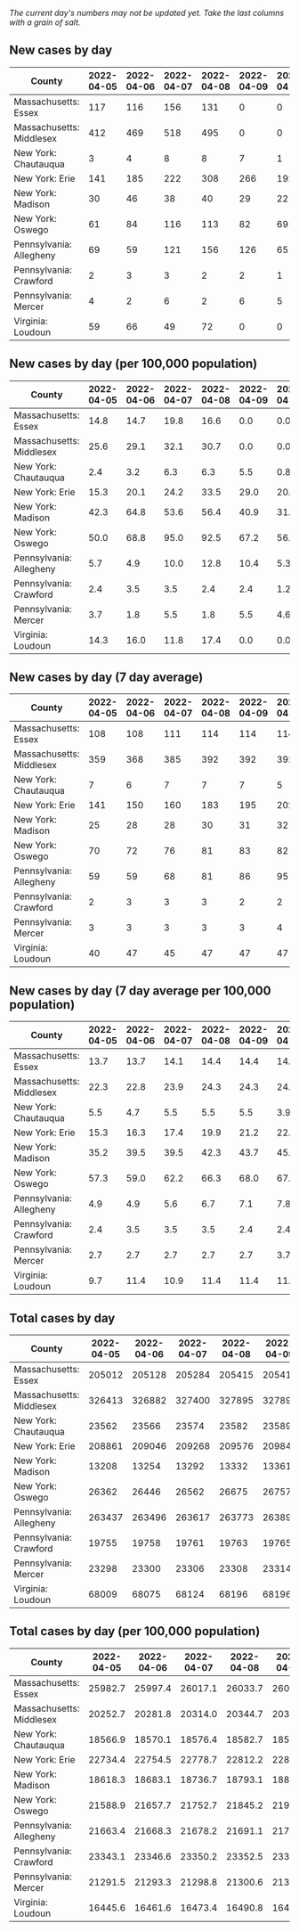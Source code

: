 _The current day's numbers may not be updated yet. Take the last columns with a grain of salt._
## New cases by day

| County | 2022-04-05 | 2022-04-06 | 2022-04-07 | 2022-04-08 | 2022-04-09 | 2022-04-10 | 2022-04-11 |
| --- | --- | --- | --- | --- | --- | --- | --- |
| Massachusetts: Essex | 117 | 116 | 156 | 131 | 0 | 0 | 409 |
| Massachusetts: Middlesex | 412 | 469 | 518 | 495 | 0 | 0 | 1178 |
| New York: Chautauqua | 3 | 4 | 8 | 8 | 7 | 1 | 2 |
| New York: Erie | 141 | 185 | 222 | 308 | 266 | 191 | 192 |
| New York: Madison | 30 | 46 | 38 | 40 | 29 | 22 | 14 |
| New York: Oswego | 61 | 84 | 116 | 113 | 82 | 69 | 54 |
| Pennsylvania: Allegheny | 69 | 59 | 121 | 156 | 126 | 65 | 67 |
| Pennsylvania: Crawford | 2 | 3 | 3 | 2 | 2 | 1 | 3 |
| Pennsylvania: Mercer | 4 | 2 | 6 | 2 | 6 | 5 |  |
| Virginia: Loudoun | 59 | 66 | 49 | 72 | 0 | 0 | 142 |

## New cases by day (per 100,000 population)

| County | 2022-04-05 | 2022-04-06 | 2022-04-07 | 2022-04-08 | 2022-04-09 | 2022-04-10 | 2022-04-11 |
| --- | --- | --- | --- | --- | --- | --- | --- |
| Massachusetts: Essex | 14.8 | 14.7 | 19.8 | 16.6 | 0.0 | 0.0 | 51.8 |
| Massachusetts: Middlesex | 25.6 | 29.1 | 32.1 | 30.7 | 0.0 | 0.0 | 73.1 |
| New York: Chautauqua | 2.4 | 3.2 | 6.3 | 6.3 | 5.5 | 0.8 | 1.6 |
| New York: Erie | 15.3 | 20.1 | 24.2 | 33.5 | 29.0 | 20.8 | 20.9 |
| New York: Madison | 42.3 | 64.8 | 53.6 | 56.4 | 40.9 | 31.0 | 19.7 |
| New York: Oswego | 50.0 | 68.8 | 95.0 | 92.5 | 67.2 | 56.5 | 44.2 |
| Pennsylvania: Allegheny | 5.7 | 4.9 | 10.0 | 12.8 | 10.4 | 5.3 | 5.5 |
| Pennsylvania: Crawford | 2.4 | 3.5 | 3.5 | 2.4 | 2.4 | 1.2 | 3.5 |
| Pennsylvania: Mercer | 3.7 | 1.8 | 5.5 | 1.8 | 5.5 | 4.6 |  |
| Virginia: Loudoun | 14.3 | 16.0 | 11.8 | 17.4 | 0.0 | 0.0 | 34.3 |

## New cases by day (7 day average)

| County | 2022-04-05 | 2022-04-06 | 2022-04-07 | 2022-04-08 | 2022-04-09 | 2022-04-10 | 2022-04-11 |
| --- | --- | --- | --- | --- | --- | --- | --- |
| Massachusetts: Essex | 108 | 108 | 111 | 114 | 114 | 114 | 133 |
| Massachusetts: Middlesex | 359 | 368 | 385 | 392 | 392 | 392 | 439 |
| New York: Chautauqua | 7 | 6 | 7 | 7 | 7 | 5 | 5 |
| New York: Erie | 141 | 150 | 160 | 183 | 195 | 202 | 215 |
| New York: Madison | 25 | 28 | 28 | 30 | 31 | 32 | 31 |
| New York: Oswego | 70 | 72 | 76 | 81 | 83 | 82 | 83 |
| Pennsylvania: Allegheny | 59 | 59 | 68 | 81 | 86 | 95 | 95 |
| Pennsylvania: Crawford | 2 | 3 | 3 | 3 | 2 | 2 | 2 |
| Pennsylvania: Mercer | 3 | 3 | 3 | 3 | 3 | 4 |  |
| Virginia: Loudoun | 40 | 47 | 45 | 47 | 47 | 47 | 55 |

## New cases by day (7 day average per 100,000 population)

| County | 2022-04-05 | 2022-04-06 | 2022-04-07 | 2022-04-08 | 2022-04-09 | 2022-04-10 | 2022-04-11 |
| --- | --- | --- | --- | --- | --- | --- | --- |
| Massachusetts: Essex | 13.7 | 13.7 | 14.1 | 14.4 | 14.4 | 14.4 | 16.9 |
| Massachusetts: Middlesex | 22.3 | 22.8 | 23.9 | 24.3 | 24.3 | 24.3 | 27.2 |
| New York: Chautauqua | 5.5 | 4.7 | 5.5 | 5.5 | 5.5 | 3.9 | 3.9 |
| New York: Erie | 15.3 | 16.3 | 17.4 | 19.9 | 21.2 | 22.0 | 23.4 |
| New York: Madison | 35.2 | 39.5 | 39.5 | 42.3 | 43.7 | 45.1 | 43.7 |
| New York: Oswego | 57.3 | 59.0 | 62.2 | 66.3 | 68.0 | 67.2 | 68.0 |
| Pennsylvania: Allegheny | 4.9 | 4.9 | 5.6 | 6.7 | 7.1 | 7.8 | 7.8 |
| Pennsylvania: Crawford | 2.4 | 3.5 | 3.5 | 3.5 | 2.4 | 2.4 | 2.4 |
| Pennsylvania: Mercer | 2.7 | 2.7 | 2.7 | 2.7 | 2.7 | 3.7 |  |
| Virginia: Loudoun | 9.7 | 11.4 | 10.9 | 11.4 | 11.4 | 11.4 | 13.3 |

## Total cases by day

| County | 2022-04-05 | 2022-04-06 | 2022-04-07 | 2022-04-08 | 2022-04-09 | 2022-04-10 | 2022-04-11 |
| --- | --- | --- | --- | --- | --- | --- | --- |
| Massachusetts: Essex | 205012 | 205128 | 205284 | 205415 | 205415 | 205415 | 205824 |
| Massachusetts: Middlesex | 326413 | 326882 | 327400 | 327895 | 327895 | 327895 | 329073 |
| New York: Chautauqua | 23562 | 23566 | 23574 | 23582 | 23589 | 23590 | 23592 |
| New York: Erie | 208861 | 209046 | 209268 | 209576 | 209842 | 210033 | 210225 |
| New York: Madison | 13208 | 13254 | 13292 | 13332 | 13361 | 13383 | 13397 |
| New York: Oswego | 26362 | 26446 | 26562 | 26675 | 26757 | 26826 | 26880 |
| Pennsylvania: Allegheny | 263437 | 263496 | 263617 | 263773 | 263899 | 263964 | 264031 |
| Pennsylvania: Crawford | 19755 | 19758 | 19761 | 19763 | 19765 | 19766 | 19769 |
| Pennsylvania: Mercer | 23298 | 23300 | 23306 | 23308 | 23314 | 23319 |  |
| Virginia: Loudoun | 68009 | 68075 | 68124 | 68196 | 68196 | 68196 | 68338 |

## Total cases by day (per 100,000 population)

| County | 2022-04-05 | 2022-04-06 | 2022-04-07 | 2022-04-08 | 2022-04-09 | 2022-04-10 | 2022-04-11 |
| --- | --- | --- | --- | --- | --- | --- | --- |
| Massachusetts: Essex | 25982.7 | 25997.4 | 26017.1 | 26033.7 | 26033.7 | 26033.7 | 26085.6 |
| Massachusetts: Middlesex | 20252.7 | 20281.8 | 20314.0 | 20344.7 | 20344.7 | 20344.7 | 20417.8 |
| New York: Chautauqua | 18566.9 | 18570.1 | 18576.4 | 18582.7 | 18588.2 | 18589.0 | 18590.6 |
| New York: Erie | 22734.4 | 22754.5 | 22778.7 | 22812.2 | 22841.1 | 22861.9 | 22882.8 |
| New York: Madison | 18618.3 | 18683.1 | 18736.7 | 18793.1 | 18834.0 | 18865.0 | 18884.7 |
| New York: Oswego | 21588.9 | 21657.7 | 21752.7 | 21845.2 | 21912.4 | 21968.9 | 22013.1 |
| Pennsylvania: Allegheny | 21663.4 | 21668.3 | 21678.2 | 21691.1 | 21701.4 | 21706.8 | 21712.3 |
| Pennsylvania: Crawford | 23343.1 | 23346.6 | 23350.2 | 23352.5 | 23354.9 | 23356.1 | 23359.6 |
| Pennsylvania: Mercer | 21291.5 | 21293.3 | 21298.8 | 21300.6 | 21306.1 | 21310.7 |  |
| Virginia: Loudoun | 16445.6 | 16461.6 | 16473.4 | 16490.8 | 16490.8 | 16490.8 | 16525.2 |
